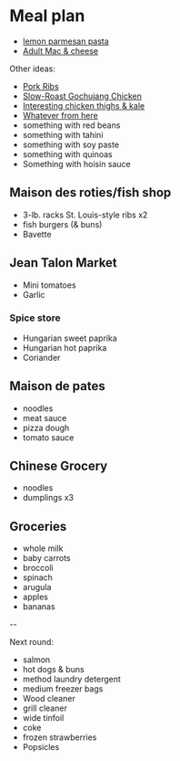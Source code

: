 # Meal plan

- [lemon parmesan pasta](https://www.bonappetit.com/recipe/pasta-with-brown-butter-whole-lemon-and-parmesan)
- [Adult Mac & cheese](https://www.bonappetit.com/recipe/adult-mac-and-cheese)

Other ideas:

- [Pork Ribs](https://www.bonappetit.com/recipe/five-spice-pork-ribs)
- [Slow-Roast Gochujang Chicken](https://www.bonappetit.com/recipe/slow-roast-gochujang-chicken)
- [Interesting chicken thighs & kale](https://www.bonappetit.com/recipe/fideos-with-chicken-thighs-and-kale)
- [Whatever from here](https://www.bonappetit.com/story/yia-vang-hmong-cuisine)
- something with red beans
- something with tahini
- something with soy paste
- something with quinoas
- Something with hoisin sauce

## Maison des roties/fish shop

- 3-lb. racks St. Louis-style ribs x2
- fish burgers (& buns)
- Bavette

## Jean Talon Market

- Mini tomatoes
- Garlic

### Spice store

- Hungarian sweet paprika
- Hungarian hot paprika
- Coriander

## Maison de pates

- noodles
- meat sauce
- pizza dough
- tomato sauce

## Chinese Grocery

- noodles
- dumplings x3

## Groceries

- whole milk
- baby carrots
- broccoli
- spinach
- arugula
- apples
- bananas

--

Next round:

- salmon
- hot dogs & buns
- method laundry detergent
- medium freezer bags
- Wood cleaner
- grill cleaner
- wide tinfoil
- coke
- frozen strawberries
- Popsicles
